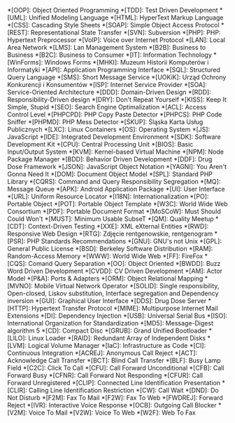 *[OOP]: Object Oriented Programming
*[TDD]: Test Driven Development
*[UML]: Unified Modeling Language
*[HTML]: HyperText Markup Language
*[CSS]: Cascading Style Sheets
*[SOAP]: Simple Object Access Protocol
*[REST]: Representational State Transfer
*[SVN]: Subversion
*[PHP]: PHP: Hypertext Preprocessor
*[VoIP]: Voice over Internet Protocol
*[LAN]: Local Area Network
*[LMS]: Lan Management System
*[B2B]: Business to Business
*[B2C]: Business to Consumer
*[IT]: Information Technology
*[WinForms]: Windows Forms
*[MHKI]: Muzeum Historii Komputerów i Informatyki
*[API]: Application Programming Interface
*[SQL]: Structured Query Language
*[SMS]: Short Message Service
*[UOKiK]: Urząd Ochrony Konkurencji i Konsumentów
*[ISP]: Internet Service Provider
*[SOA]: Service-Oriented Architecture
*[DDD]: Domain-Driven Design
*[RDD]: Responsibility-Driven design
*[DRY]: Don't Repeat Yourself
*[KISS]: Keep It Simple, Stupid
*[SEO]: Search Engine Optimalization
*[ACL]: Access Control Level
*[PHPCPD]: PHP Copy Paste Detector
*[PHPCS]: PHP Code Sniffer
*[PHPMD]: PHP Mess Detector
*[ŚKUP]: Śląska Karta Usług Publicznych
*[LXC]: Linux Containers
*[OS]: Operating System
*[JS]: JavaScript
*[IDE]: Integrated Development Environment
*[SDK]: Software Development Kit
*[CPU]: Central Processing Unit
*[BIOS]: Basic Input/Output System
*[KVM]: Kernel-based Virtual Machine
*[NPM]: Node Package Manager
*[BDD]: Behavior Driven Development
*[DDF]: Drug Dose Framework
*[JSON]: JavaScript Object Notation
*[YAGNI]: You Aren't Gonna Need It
*[DOM]: Document Object Model
*[SPL]: Standard PHP Library
*[CQRS]: Command and Query Responsibility Segregation
*[MQ]: Message Queue
*[APK]: Android Application Package
*[UI]: User Interface
*[URL]: Uniform Resource Locator
*[I18N]: Internationalization
*[PO]: Portable Object
*[POT]: Portable Object Template
*[W3C]: World Wide Web Consortium
*[PDF]: Portable Document Format
*[MoSCoW]: Must Should Could Won't
*[MUST]: Minimum Usable SubseT
*[QM]: Quality Meetup
*[CDT]: Context-Driven Testing
*[XXE]: XML eXternal Entities
*[RWD]: Responsive Web Design
*[RTG]: Zdjęcie rentgenowskie, rentgenogram
*[PSR]: PHP Standards Recommendations
*[GNU]: GNU's not Unix
*[GPL]: General Public License
*[BSD]: Berkeley Software Distribution
*[RAM]: Random-Access Memory
*[WWW]: World Wide Web
*[FF]: FireFox
*[CQS]: Comand Query Separation
*[OO]: Object Oriented
*[BWDD]: Buzz Word Driven Development
*[CVDD]: CV Driven Development
*[AM]: Actor Model
*[P&A]: Ports & Adapters
*[ORM]: Object Relational Mapping
*[MVNO]: Mobile Virtual Network Operator
*[SOLID]: Single responsibility, Open-closed, Liskov substitution, Interface segregation and Dependency inversion
*[GUI]: Graphical User Interface
*[DDS]: Drug Dose Server
*[HTTP]: Hypertext Transfer Protocol
*[MIME]: Multipurpose Internet Mail Extensions
*[DI]: Dependency Injection
*[USB]: Universal Serial Bus
*[ISO]: International Organization for Standardization
*[MD5]: Message-Digest algorithm 5
*[CD]: Compact Disc
*[GRUB]: Grand Unified Bootloader
*[LILO]: Linux Loader
*[RAID]: Redundant Array of Independent Disks
*[LVM]: Logical Volume Manager
*[IaC]: Infrastructure as Code
*[CI]: Continuous Integration
*[ACREJ]: Anonymous Call Reject
*[ACT]: Acknowledge Call Transfer
*[BCT]: Blind Call Transfer
*[BLF]: Busy Lamp Field
*[C2C]: Click To Call
*[CFU]: Call Forward Unconditional
*[CFB]: Call Forward Busy
*[CFNR]: Call Forward Not Responding
*[CFUR]: Call Forward Unregistered
*[CLIP]: Connected Line Identification Presentation
*[CLIR]: Calling Line Identification Restriction
*[CW]: Call Wait
*[DND]: Do Not Disturb
*[F2M]: Fax To Mail
*[F2W]: Fax To Web
*[FWDREJ]: Forward Reject
*[IVR]: Interactive Voice Response
*[OCB]: Outgoing Call Blocker
*[V2M]: Voice To Mail
*[V2W]: Voice To Web
*[W2F]: Web To Fax
